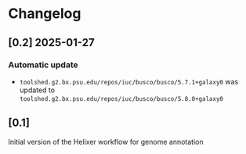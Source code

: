 # Changelog

## [0.2] 2025-01-27

### Automatic update
- `toolshed.g2.bx.psu.edu/repos/iuc/busco/busco/5.7.1+galaxy0` was updated to `toolshed.g2.bx.psu.edu/repos/iuc/busco/busco/5.8.0+galaxy0`

## [0.1]

Initial version of the Helixer workflow for genome annotation